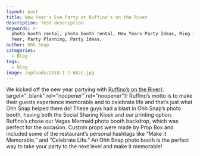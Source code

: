 ```yaml
---
layout: post
title: New Year's Eve Party at Ruffino's on the River
description: Test description
keywords: >-
  photo booth rental, photo booth rental, New Years Party Ideas, Ring In The New
  Year, Party Planning, Party Ideas, 
author: Ohh Snap
categories:
  - Blog
tags:
  - blog
image: /uploads/2018-1-1-682c.jpg
---
```

We kicked off the new year partying with [Ruffino’s on the River](https://ruffinosrestaurant.com/lafayette/){: target="_blank" rel="noopener" rel="noopener"}\! Ruffino’s motto is to make their guests experience memorable and to celebrate life and that’s just what Ohh Snap helped them do\! These guys had a blast in Ohh Snap’s photo booth, having both the Social Sharing Kiosk and our printing option. Ruffino’s chose our Vegas Mermaid photo booth backdrop, which was perfect for the occasion. Custom props were made by Prop Box and included some of the restaurant’s personal hashtags like “Make it Memorable,” and “Celebrate Life.” An Ohh Snap photo booth is the perfect way to take your party to the next level and make it memorable\!